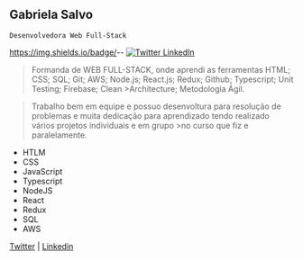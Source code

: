 ## Gabriela Salvo

``
Desenvolvedora Web Full-Stack 
``


https://img.shields.io/badge/<Linkedin>--<BLUE>
[![Twitter](https://external-preview.redd.it/fq6OBU0iddv4aOjv-RWrHCnK3vsKrkW6JMzmb1HK2ek.png?auto=webp&s=0ef1e412213e4dc6f3adced574a47161389a4d53) LinkedIn](https://twitter.com/gabs_js)



> Formanda de WEB FULL-STACK, onde aprendi as ferramentas HTML; CSS; SQL; Git; AWS; Node.js; React.js; Redux; Github; Typescript; Unit Testing; Firebase; Clean >Architecture; Metodologia Ágil.

>Trabalho bem em equipe e possuo desenvoltura para resolução de problemas e muita dedicação para aprendizado tendo realizado vários projetos individuais e em grupo >no curso que fiz e paralelamente.


 * HTLM
 * CSS
 * JavaScript
 * Typescript
 * NodeJS
 * React 
 * Redux 
 * SQL 
 * AWS

[Twitter](https://twitter.com/gabs_js) |
[Linkedin](https://www.linkedin.com/in/gabriela-salvo1991/)


